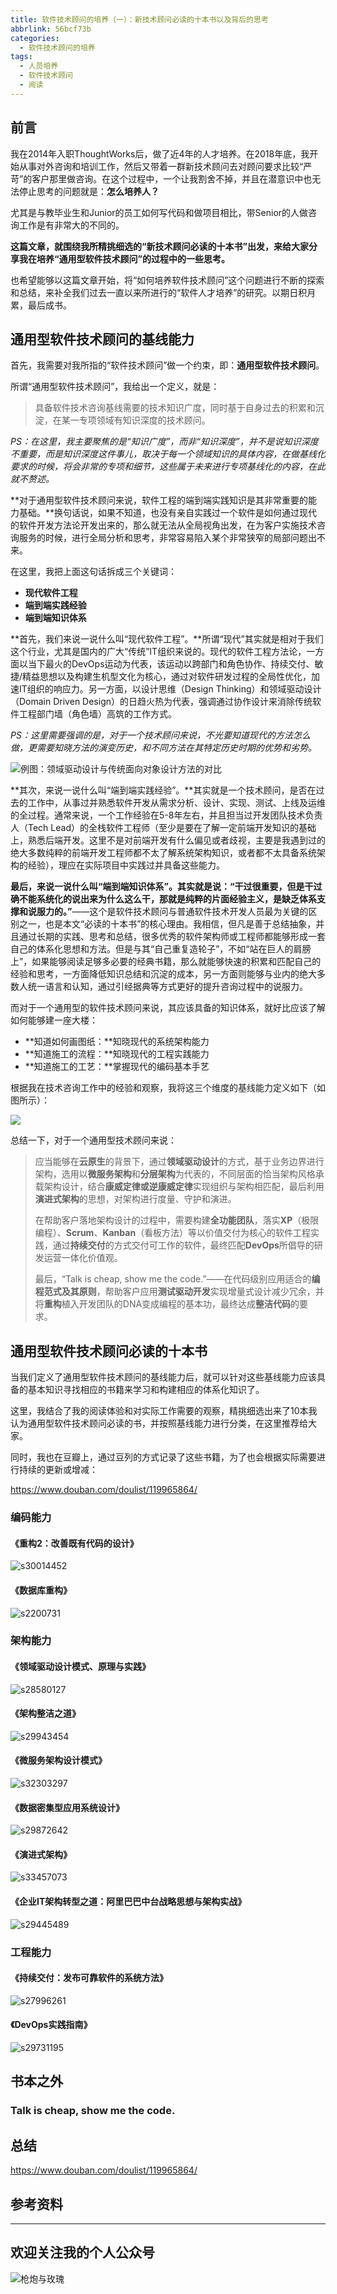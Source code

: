 ```yaml
---
title: 软件技术顾问的培养（一）：新技术顾问必读的十本书以及背后的思考
abbrlink: 56bcf73b
categories:
  - 软件技术顾问的培养
tags:
  - 人员培养
  - 软件技术顾问
  - 阅读
---
```


## 前言

我在2014年入职ThoughtWorks后，做了近4年的人才培养。在2018年底，我开始从事对外咨询和培训工作，然后又带着一群新技术顾问去对顾问要求比较“严苛”的客户那里做咨询。在这个过程中，一个让我割舍不掉，并且在潜意识中也无法停止思考的问题就是：**怎么培养人？**

尤其是与教毕业生和Junior的员工如何写代码和做项目相比，带Senior的人做咨询工作是有非常大的不同的。

**这篇文章，就围绕我所精挑细选的“新技术顾问必读的十本书”出发，来给大家分享我在培养“通用型软件技术顾问”的过程中的一些思考。**

也希望能够以这篇文章开始，将“如何培养软件技术顾问”这个问题进行不断的探索和总结，来补全我们过去一直以来所进行的“软件人才培养”的研究。以期日积月累，最后成书。

<!-- more -->

## 通用型软件技术顾问的基线能力

首先，我需要对我所指的“软件技术顾问”做一个约束，即：**通用型软件技术顾问**。

所谓“通用型软件技术顾问”，我给出一个定义，就是：

> 具备软件技术咨询基线需要的技术知识广度，同时基于自身过去的积累和沉淀，在某一专项领域有知识深度的技术顾问。

*PS：在这里，我主要聚焦的是“知识广度”，而非“知识深度”，并不是说知识深度不重要，而是知识深度这件事儿，取决于每一个领域知识的具体内容，在做基线化要求的时候，将会非常的专项和细节，这些属于未来进行专项基线化的内容，在此就不赘述。*

**对于通用型软件技术顾问来说，软件工程的端到端实践知识是其非常重要的能力基础。**换句话说，如果不知道，也没有亲自实践过一个软件是如何通过现代的软件开发方法论开发出来的，那么就无法从全局视角出发，在为客户实施技术咨询服务的时候，进行全局分析和思考，非常容易陷入某个非常狭窄的局部问题出不来。

在这里，我把上面这句话拆成三个关键词：

- **现代软件工程**
- **端到端实践经验**
- **端到端知识体系**

**首先，我们来说一说什么叫“现代软件工程”。**所谓“现代”其实就是相对于我们这个行业，尤其是国内的广大“传统”IT组织来说的。现代的软件工程方法论，一方面以当下最火的DevOps运动为代表，该运动以跨部门和角色协作、持续交付、敏捷/精益思想以及构建生机型文化为核心，通过对软件研发过程的全局性优化，加速IT组织的响应力。另一方面，以设计思维（Design Thinking）和领域驱动设计（Domain Driven Design）的日趋火热为代表，强调通过协作设计来消除传统软件工程部门墙（角色墙）高筑的工作方式。

*PS：这里需要强调的是，对于一个技术顾问来说，不光要知道现代的方法怎么做，更需要知晓方法的演变历史，和不同方法在其特定历史时期的优势和劣势。*

![例图：领域驱动设计与传统面向对象设计方法的对比](https://huhao-dev.oss-cn-beijing.aliyuncs.com/2020-01-15-050456.png)

**其次，来说一说什么叫“端到端实践经验”。**其实就是一个技术顾问，是否在过去的工作中，从事过并熟悉软件开发从需求分析、设计、实现、测试、上线及运维的全过程。通常来说，一个工作经验在5-8年左右，并且担当过开发团队技术负责人（Tech Lead）的全栈软件工程师（至少是要在了解一定前端开发知识的基础上，熟悉后端开发。这里不是对前端开发有什么偏见或者歧视，主要是我遇到过的绝大多数纯粹的前端开发工程师都不太了解系统架构知识，或者都不太具备系统架构的经验），理应在实际项目中实践过并具备这些能力。

**最后，来说一说什么叫“端到端知识体系”。**其实就是说：**“干过很重要，但是干过确不能系统化的说出来为什么这么干，那就是纯粹的片面经验主义，是缺乏体系支撑和说服力的。”**——这个是软件技术顾问与普通软件技术开发人员最为关键的区别之一，也是本文“必读的十本书”的核心理由。我相信，但凡是善于总结抽象，并且通过长期的实践、思考和总结，很多优秀的软件架构师或工程师都能够形成一套自己的体系化思想和方法。但是与其“自己重复造轮子”，不如“站在巨人的肩膀上”，如果能够阅读足够多必要的经典书籍，那么就能够快速的积累和匹配自己的经验和思考，一方面降低知识总结和沉淀的成本，另一方面则能够与业内的绝大多数人统一语言和认知，通过引经据典等方式更好的提升咨询过程中的说服力。

而对于一个通用型的软件技术顾问来说，其应该具备的知识体系，就好比应该了解如何能够建一座大楼：

- **知道如何画图纸：**知晓现代的系统架构能力
- **知道施工的流程：**知晓现代的工程实践能力
- **知道施工的工艺：**掌握现代的编码基本手艺

根据我在技术咨询工作中的经验和观察，我将这三个维度的基线能力定义如下（如图所示）：

![](https://huhao-dev.oss-cn-beijing.aliyuncs.com/2020-01-23-%E9%80%9A%E7%94%A8%E5%9E%8B%E6%8A%80%E6%9C%AF%E9%A1%BE%E9%97%AE%E7%9A%84%E5%9F%BA%E7%BA%BF%E8%83%BD%E5%8A%9B%EF%BC%88%E6%8A%80%E6%9C%AF%E4%BE%A7%EF%BC%89.png)

总结一下，对于一个通用型技术顾问来说：

>应当能够在**云原生**的背景下，通过**领域驱动设计**的方式，基于业务边界进行架构，选用以**微服务架构**和**分层架构**为代表的，不同层面的恰当架构风格承载架构设计，结合**康威定律或逆康威定律**实现组织与架构相匹配，最后利用**演进式架构**的思想，对架构进行度量、守护和演进。
>
>在帮助客户落地架构设计的过程中，需要构建**全功能团队**，落实**XP**（极限编程）、**Scrum**、**Kanban**（看板方法）等以价值交付为核心的软件工程实践，通过**持续交付**的方式交付可工作的软件，最终匹配**DevOps**所倡导的研发运营一体化价值观。
>
>最后，“Talk is cheap, show me the code.”——在代码级别应用适合的**编程范式及其原则**，帮助客户应用**测试驱动开发**实现增量式设计减少冗余，并将**重构**植入开发团队的DNA变成编程的基本功，最终达成**整洁代码**的要求。

## 通用型软件技术顾问必读的十本书

当我们定义了通用型软件技术顾问的基线能力后，就可以针对这些基线能力应该具备的基本知识寻找相应的书籍来学习和构建相应的体系化知识了。

这里，我结合了我的阅读体验和对实际工作需要的观察，精挑细选出来了10本我认为通用型软件技术顾问必读的书，并按照基线能力进行分类，在这里推荐给大家。

同时，我也在豆瓣上，通过豆列的方式记录了这些书籍，为了也会根据实际需要进行持续的更新或增减：

https://www.douban.com/doulist/119965864/

### 编码能力

#### 《重构2：改善既有代码的设计》

![s30014452](https://huhao-dev.oss-cn-beijing.aliyuncs.com/2020-02-01-051700.jpg)

#### 《数据库重构》

![s2200731](https://huhao-dev.oss-cn-beijing.aliyuncs.com/2020-02-01-051712.jpg)

### 架构能力

#### 《领域驱动设计模式、原理与实践》

![s28580127](https://huhao-dev.oss-cn-beijing.aliyuncs.com/2020-02-01-051724.jpg)

#### 《架构整洁之道》

![s29943454](https://huhao-dev.oss-cn-beijing.aliyuncs.com/2020-02-01-051731.jpg)

#### 《微服务架构设计模式》

![s32303297](https://huhao-dev.oss-cn-beijing.aliyuncs.com/2020-02-01-051744.jpg)

#### 《数据密集型应用系统设计》

![s29872642](https://huhao-dev.oss-cn-beijing.aliyuncs.com/2020-02-01-051754.jpg)

#### 《演进式架构》

![s33457073](https://huhao-dev.oss-cn-beijing.aliyuncs.com/2020-02-01-051803.jpg)

#### 《企业IT架构转型之道：阿里巴巴中台战略思想与架构实战》

![s29445489](https://huhao-dev.oss-cn-beijing.aliyuncs.com/2020-02-01-051811.jpg)

### 工程能力

#### 《持续交付：发布可靠软件的系统方法》

![s27996261](https://huhao-dev.oss-cn-beijing.aliyuncs.com/2020-02-01-051825.jpg)

#### 《DevOps实践指南》

![s29731195](https://huhao-dev.oss-cn-beijing.aliyuncs.com/2020-02-01-051836.jpg)

## 书本之外

### Talk is cheap, show me the code.

## 总结

https://www.douban.com/doulist/119965864/

## 参考资料

---

## 欢迎关注我的个人公众号

![枪炮与玫瑰](https://huhao-dev.oss-cn-beijing.aliyuncs.com/2020-01-20-wechat.png)
